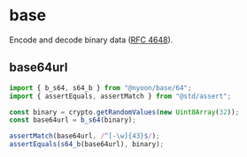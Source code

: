 # base

Encode and decode binary data ([RFC 4648](https://rfc-editor.org/rfc/rfc4648)).

## base64url

```ts
import { b_s64, s64_b } from "@nyoon/base/64";
import { assertEquals, assertMatch } from "@std/assert";

const binary = crypto.getRandomValues(new Uint8Array(32));
const base64url = b_s64(binary);

assertMatch(base64url, /^[-\w]{43}$/);
assertEquals(s64_b(base64url), binary);
```
